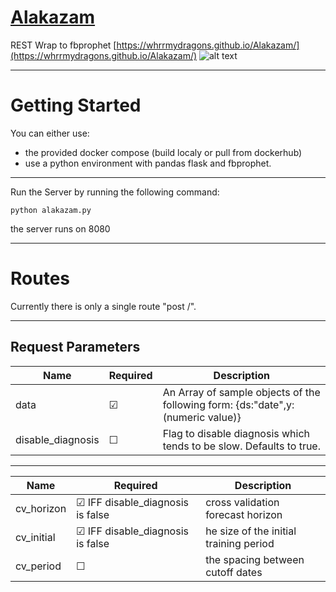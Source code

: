 # [Alakazam](https://whrrmydragons.github.io/Alakazam/)
REST Wrap to fbprophet
[https://whrrmydragons.github.io/Alakazam/](https://whrrmydragons.github.io/Alakazam/)
![alt text](https://static.pokemonpets.com/images/monsters-images-300-300/8065-Mega-Alakazam.png "Alakazam")

---

# Getting Started
You can either use:
* the provided docker compose (build localy or pull from dockerhub) 
* use a python environment with pandas flask and fbprophet.

----

Run the Server by running the following command:
```
python alakazam.py
```
the server runs on 8080

---

# Routes
Currently there is only a single route "post /".

----
## Request Parameters
| Name  | Required |Description |
| ------------- | ------------- |------------- |
| data  |&#9745; |An Array of sample objects of the following form: {ds:"date",y:(numeric value)} | 
| disable_diagnosis  | &#9744;   |Flag to disable diagnosis which tends to be slow. Defaults to true. |

----

| Name  | Required |Description |
| ------------- | ------------- |------------- |
| cv_horizon  | &#9745; IFF disable_diagnosis is false  |cross validation forecast horizon  |
| cv_initial  | &#9745; IFF disable_diagnosis is false  |he size of the initial training period  |
| cv_period  | &#9744;   |the spacing between cutoff dates  |
